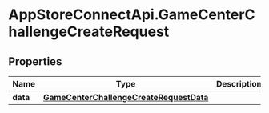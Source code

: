 # AppStoreConnectApi.GameCenterChallengeCreateRequest

## Properties

Name | Type | Description | Notes
------------ | ------------- | ------------- | -------------
**data** | [**GameCenterChallengeCreateRequestData**](GameCenterChallengeCreateRequestData.md) |  | 


